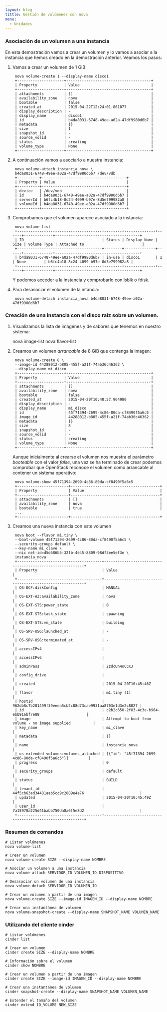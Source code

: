 ```yaml
---
layout: blog
tittle: Gestión de volúmenes con nova
menu:
  - Unidades
---
```


### Asociación de un volumen a una instancia

En esta demostración vamos a crear un volumen y lo vamos a asociar a
la instancia que hemos creado en la demostración anterior. Veamos los
pasos: 

1. Vamos a crear un volumen de 1 GiB:

        nova volume-create 1 --display-name disco1
		+---------------------+--------------------------------------+
		| Property            | Value                                |
		+---------------------+--------------------------------------+
		| attachments         | []                                   |
		| availability_zone   | nova                                 |
		| bootable            | false                                |
		| created_at          | 2015-04-22T12:24:01.861077           |
		| display_description | -                                    |
		| display_name        | disco1                               |
		| id                  | b4da8031-6748-49ee-a02a-47df9980d6b7 |
		| metadata            | {}                                   |
		| size                | 1                                    |
		| snapshot_id         | -                                    |
		| source_volid        | -                                    |
		| status              | creating                             |
		| volume_type         | None                                 |
		+---------------------+--------------------------------------+

2. A continuación vamos a asociarlo a nuestra instancia:

        nova volume-attach instancia_nova \
		b4da8031-6748-49ee-a02a-47df9980d6b7 /dev/vdb
		+----------+--------------------------------------+
		| Property | Value                                |
		+----------+--------------------------------------+
		| device   | /dev/vdb                             |
		| id       | b4da8031-6748-49ee-a02a-47df9980d6b7 |
		| serverId | b6fc4b18-8c24-4099-b97e-8d5e799982a8 |
		| volumeId | b4da8031-6748-49ee-a02a-47df9980d6b7 |
		+----------+--------------------------------------+

3. Comprobamos que el volumen aparece asociado a la instancia:

        nova volume-list
		+--------------------------------------+--------+--------------+------+-------------+--------------------------------------+
		| ID                                   | Status | Display Name | Size | Volume Type | Attached to                          |
		+--------------------------------------+--------+--------------+------+-------------+--------------------------------------+
		| b4da8031-6748-49ee-a02a-47df9980d6b7 | in-use | disco1       | 1    | None        | b6fc4b18-8c24-4099-b97e-8d5e799982a8 |
		+--------------------------------------+--------+--------------+------+-------------+--------------------------------------+

    Y podemos acceder a la instancia y comprobarlo con lsblk o fdisk.

4. Para desasociar el volumen de la intancia:

		nova volume-detach instancia_nova b4da8031-6748-49ee-a02a-47df9980d6b7
    
### Creación de una instancia con el disco raíz sobre un volumen.

1. Visualizamos la lista de imágenes y de sabores que tenemos en 
nuestro sistema: 

    nova image-list
    nova flavor-list

2. Creamos un volumen *arrancable* de 8 GiB que contenga la imagen:

        nova volume-create 8 \
		--image-id 44288012-b805-455f-a21f-74ab36c46362 \
		--display-name mi_disco
		+---------------------+--------------------------------------+
		| Property            | Value                                |
		+---------------------+--------------------------------------+
		| attachments         | []                                   |
		| availability_zone   | nova                                 |
		| bootable            | false                                |
		| created_at          | 2015-04-20T10:40:57.964980           |
		| display_description | -                                    |
		| display_name        | mi_disco                             |
		| id                  | 45f71394-2699-4c86-80da-cf8490f5a6c5 |
		| image_id            | 44288012-b805-455f-a21f-74ab36c46362 |
		| metadata            | {}                                   |
		| size                | 8                                    |
		| snapshot_id         | -                                    |
		| source_volid        | -                                    |
		| status              | creating                             |
		| volume_type         | None                                 |
		+---------------------+--------------------------------------+

    Aunque inicialmente al crearse el volumen nos muestra el parámetro *booteable* con el valor *false*, una vez se ha terminado de crear podemos comprobar que OpenStack reconoce el volumen como arrancable al contener un sistema operativo:

        nova volume-show 45f71394-2699-4c86-80da-cf8490f5a6c5
		+-----------------------+----------------------------------------+
		| Property              | Value                                  |
		+-----------------------+----------------------------------------+
		| attachments           | []                                     |
		| availability_zone     | nova                                   |
		| bootable              | true                                   |
		...
		+-----------------------+----------------------------------------+
      
3. Creamos una nueva instancia con este volumen

        nova boot --flavor m1.tiny \
		--boot-volume 45f71394-2699-4c86-80da-cf8490f5a6c5 \
		--security-groups default \
		--key-name mi_clave \
		--nic net-id=d5d686b5-32fb-4e45-8809-98df3ee5ef3e \
		instancia_nova
		+--------------------------------------+----------------------------------------------------------+
		| Property                             | Value                                                    |
		+--------------------------------------+----------------------------------------------------------+
		| OS-DCF:diskConfig                    | MANUAL                                                   |
		| OS-EXT-AZ:availability_zone          | nova                                                     |
		| OS-EXT-STS:power_state               | 0                                                        |
		| OS-EXT-STS:task_state                | spawning                                                 |
		| OS-EXT-STS:vm_state                  | building                                                 |
		| OS-SRV-USG:launched_at               | -                                                        |
		| OS-SRV-USG:terminated_at             | -                                                        |
		| accessIPv4                           |                                                          |
		| accessIPv6                           |                                                          |
		| adminPass                            | 2zdcUn4oCCKJ                                             |
		| config_drive                         |                                                          |
		| created                              | 2015-04-20T10:45:46Z                                     |
		| flavor                               | m1.tiny (1)                                              |
		| hostId                               | 962db8c7b201499f39eeea5cb2c88d73cae9931aa8703e1d3e2c8027 |
		| id                                   | c2b2c650-2f83-4c3e-b964-ebb916bf7e88                     |
		| image                                | Attempt to boot from volume - no image supplied          |
		| key_name                             | mi_clave                                                 |
		| metadata                             | {}                                                       |
		| name                                 | instancia_nova                                           |
		| os-extended-volumes:volumes_attached | [{"id": "45f71394-2699-4c86-80da-cf8490f5a6c5"}]         |
		| progress                             | 0                                                        |
		| security_groups                      | default                                                  |
		| status                               | BUILD                                                    |
		| tenant_id                            | 44f5cb63ad34481aab5cc9c2809e4a76                         |
		| updated                              | 2015-04-20T10:45:49Z                                     |
		| user_id                              | 7a15970a225d41babb750da8a6f5e8d2                         |
		+--------------------------------------+----------------------------------------------------------+

### Resumen de comandos

    # Listar volúmenes
    nova volume-list		

    # Crear un volumen
    nova volume-create SIZE --display-name NOMBRE 

    # Asociar un volumen a una instancia
    nova volume-attach SERVIDOR_ID VOLUMEN_ID DISPOSITIVO		

    # Desasociar un volumen de una instancia
    nova volume-detach SERVIDOR_ID VOLUMEN_ID		

    # Crear un volumen a partir de una imagen
    nova volume-create SIZE --image-id IMAGEN_ID --display-name NOMBRE

    # Crear una instantánea de volumen
	nova volume-snapshot-create --display-name SNAPSHOT_NAME VOLUMEN_NAME


### Utilizando del cliente cinder

	# Listar volúmenes
	cinder list

	# Crear un volumen
    cinder create SIZE --display-name NOMBRE 

    # Información sobre el volumen
    cinder show NOMBRE

    # Crear un volumen a partir de una imagen
    cinder create SIZE --image-id IMAGEN_ID --display-name NOMBRE

    # Crear una instantánea de volumen
	cinder snapshot-create --display-name SNAPSHOT_NAME VOLUMEN_NAME

	# Extender el tamaño del volumen
	cinder extend ID_VOLUME NEW_SIZE